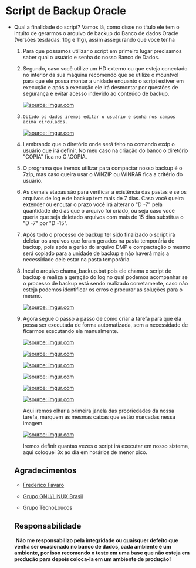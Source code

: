 # Script de Backup Oracle

- Qual a finalidade do script? Vamos lá, como disse no título ele tem o intuito de gerarmos o arquivo de backup do Banco de dados Oracle (Versões tesdadas: 10g e 11g), assim assegurando que você tenha 

  1. Para que possamos utilizar o script em primeiro lugar precisamos saber qual o usuário e senha do nosso Banco de Dados.

  2. Segundo, caso você utilize um HD externo ou que esteja conectado no interior da sua máquina recomendo que se utilize o mountvol para que ele possa montar a unidade enquanto o script estiver em execução e após a execução ele irá desmontar por questões de segurança e evitar acesso indevido ao conteúdo de backup.

     <a href="https://i.imgur.com/jIksjjk"><img src="https://i.imgur.com/jIksjjk.png" title="source: imgur.com" /></a>


  3. `Obtido os dados iremos editar o usuário e senha nos campos acima circulados.`

     <a href="https://i.imgur.com/Ufjay5R"><img src="https://i.imgur.com/Ufjay5R.png" title="source: imgur.com" /></a>

  4. Lembrando que o diretório onde será feito no comando exdp o usuário que irá definir. No meu caso na criação do banco o diretório "COPIA" fica no C:\COPIA.

  5. O programa que iremos utilizar para compactar nosso backup é o 7zip, mas caso queira usar o WINZIP ou WINRAR fica a critério do usuário.

  6. As demais etapas são para verificar a existência das pastas e se os arquivos de log e de backup tem mais de 7 dias. Caso você queira extender ou encutar o prazo você irá alterar o "D -7" pela quantidade de dias que o arquivo foi criado, ou seja caso você queria que seja deletado arquivos com mais de 15 dias substitua o "D -7" por "D -15".

  7. Após todo o processo de backup ter sido finalizado o script irá deletar os arquivos que foram gerados na pasta temporária de backup, pois após a gerão do arquivo DMP e compactação o mesmo será copiado para a unidade de backup e não haverá mais a necessidade dele estar na pasta temporária.

  8. Incuí o arquivo chama_backup.bat pois ele chama o script de backup e realiza a geração do log no qual podemos acompanhar se o processo de backup está sendo realizado corretamente, caso não esteja podemos identificar os erros e procurar as soluções para o mesmo.

     <a href="https://i.imgur.com/SXilqYa"><img src="https://i.imgur.com/SXilqYa.png" title="source: imgur.com" /></a>

  9. Agora segue o passo a passo de como criar a tarefa para que ela possa ser executada de forma automatizada, sem a necessidade de ficarmos executando ela manualmente.

     <a href="https://i.imgur.com/jgXwyCP"><img src="https://i.imgur.com/jgXwyCP.png" title="source: imgur.com" /></a>

     <a href="https://i.imgur.com/oCIc4Y1"><img src="https://i.imgur.com/oCIc4Y1.png" title="source: imgur.com" /></a>

     <a href="https://i.imgur.com/uSX3xWI"><img src="https://i.imgur.com/uSX3xWI.png" title="source: imgur.com" /></a>

     <a href="https://i.imgur.com/arAsvsO"><img src="https://i.imgur.com/arAsvsO.png" title="source: imgur.com" /></a>

     <a href="https://i.imgur.com/OuIZ2IC"><img src="https://i.imgur.com/OuIZ2IC.png" title="source: imgur.com" /></a>

     <a href="https://imgur.com/sbLXWoB"><img src="https://i.imgur.com/sbLXWoB.png" title="source: imgur.com" /></a>

     Aqui iremos olhar a primeira janela das propriedades da nossa tarefa, marquem as mesmas caixas que estão marcadas nessa imagem.

     <a href="https://i.imgur.com/arAsvsO"><img src="https://i.imgur.com/arAsvsO.png" title="source: imgur.com" /></a>

     Iremos definir quantas vezes o script irá executar em nosso sistema, aqui coloquei 3x ao dia em horários de menor pico.

  

  ## Agradecimentos

  - [Frederico Fávaro](https://github.com/FredericoFavaro)

  - [Grupo GNU/LINUX Brasil](http://gnulinuxbrasil.com.br/)
  - Grupo TecnoLoucos

  ## Responsabilidade

  ​	**Não me responsabilizo pela integridade ou quaisquer defeito que venha ser ocasionado no banco de dados, cada ambiente é um ambiente, por isso recomendo o teste em uma base que não esteja em produção para depois coloca-la em um ambiente de produção!**
